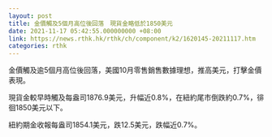 ```yaml
---
layout: post
title: 金價觸及5個月高位後回落　現貨金略低於1850美元
date: 2021-11-17 05:42:55.000000000 +08:00
link: https://news.rthk.hk/rthk/ch/component/k2/1620145-20211117.htm
categories: rthk
---
```


金價觸及逾5個月高位後回落，美國10月零售銷售數據理想，推高美元，打擊金價表現。

現貨金較早時觸及每盎司1876.9美元，升幅近0.8%，在紐約尾市倒跌約0.7%，徘徊1850美元以下。

紐約期金收報每盎司1854.1美元，跌12.5美元，跌幅近0.7%。

